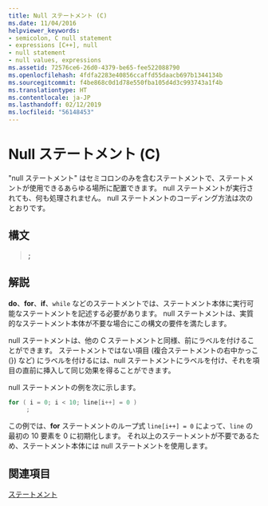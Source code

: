 ```yaml
---
title: Null ステートメント (C)
ms.date: 11/04/2016
helpviewer_keywords:
- semicolon, C null statement
- expressions [C++], null
- null statement
- null values, expressions
ms.assetid: 72576ce6-26d0-4379-be65-fee522088790
ms.openlocfilehash: 4fdfa2283e40856ccaffd55daacb697b1344134b
ms.sourcegitcommit: f4be868c0d1d78e550fba105d4d3c993743a1f4b
ms.translationtype: HT
ms.contentlocale: ja-JP
ms.lasthandoff: 02/12/2019
ms.locfileid: "56148453"
---
```

# <a name="null-statement-c"></a>Null ステートメント (C)

"null ステートメント" はセミコロンのみを含むステートメントで、ステートメントが使用できるあらゆる場所に配置できます。 null ステートメントが実行されても、何も処理されません。 null ステートメントのコーディング方法は次のとおりです。

## <a name="syntax"></a>構文

> **;**

## <a name="remarks"></a>解説

**do**、**for**、**if**、`while` などのステートメントでは、ステートメント本体に実行可能なステートメントを記述する必要があります。 null ステートメントは、実質的なステートメント本体が不要な場合にこの構文の要件を満たします。

null ステートメントは、他の C ステートメントと同様、前にラベルを付けることができます。 ステートメントではない項目 (複合ステートメントの右中かっこ (}) など) にラベルを付けるには、null ステートメントにラベルを付け、それを項目の直前に挿入して同じ効果を得ることができます。

null ステートメントの例を次に示します。

```C
for ( i = 0; i < 10; line[i++] = 0 )
     ;
```

この例では、**for** ステートメントのループ式 `line[i++] = 0` によって、`line` の最初の 10 要素を 0 に初期化します。 それ以上のステートメントが不要であるため、ステートメント本体には null ステートメントを使用します。

## <a name="see-also"></a>関連項目

[ステートメント](../c-language/statements-c.md)

